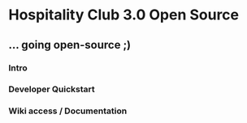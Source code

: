 Hospitality Club 3.0 Open Source
================================

... going open-source ;)
------------------------

### Intro

### Developer Quickstart

### Wiki access / Documentation

